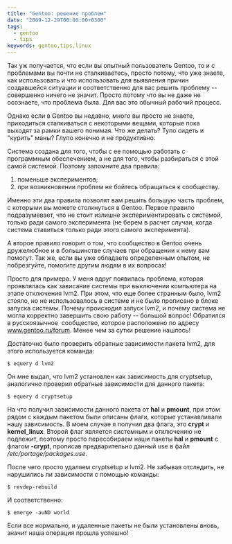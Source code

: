 ```yaml
---
title: "Gentoo: решение проблем"
date: "2009-12-29T00:00:00+0300"
tags:
  - gentoo
  - tips
keywords: gentoo,tips,linux
---
```

Так уж получается, что если вы опытный пользователь Gentoo, то и с проблемами вы почти не сталкиваетесь, просто потому, что уже знаете, как использовать и что использовать для выявления причин создавшейся ситуации и соответственно для вас решить проблему -- совершенно ничего не значит. Просто потому что вы не даже не осознаете, что проблема была. Для вас это обычный рабочий процесс.

Однако если в Gentoo вы недавно, много вы просто не знаете, приходиться сталкиваться с некоторыми вещами, которые пока выходят за рамки вашего понимая. Что же делать? Тупо сидеть и "курить" маны? Глупо конечно и не продуктивно.

Система создана для того, чтобы с ее помощью работать с программным обеспечением, а не для того, чтобы разбираться с этой самой системой. Поэтому запомните два правила:
<ol>
	<li>поменьше экспериментов;</li>
	<li>при возникновении проблем не бойтесь обращаться к сообществу.</li>
</ol>
Именно эти два правила позволят вам решить большую часть проблем, с которыми вы можете столкнуться в Gentoo. Первое правило подразумевает, что не стоит излишне экспериментировать с системой, только ради самого эксперимента (не берем в расчет случаи, когда система ставиться только ради этого самого эксперимента).

А второе правило говорит о том, что сообщество в Gentoo очень дружелюбное и в большинстве случаев при обращении к нему вам помогут. Так же, если вы уже обладаете определенным опытом, не побрезгуйте, помогите другим людям в их вопросах!

Просто для примера. У меня вдруг появилась проблема, которая проявлялась как зависание
системы при выключении компьютера на этапе отключения lvm2. При этом, что еще более
странным было, lvm2 стояло, но не использовалось в системе и не было прописано в блоке
запуска системы. Почему происходил запуск lvm2, и почему система не могла корректно
завершить свою работу -- большой вопрос! Обратился в русскоязычное  сообщество, которое
расположено по адресу <a href="http://www.gentoo.ru/forum" rel="nofollow">www.gentoo.ru/forum</a>. Менее чем за сутки решение нашлось!

Достаточно было проверить обратные зависимости пакета lvm2, для этого используется команда:

```shell
$ equery d lvm2
```

Он мне выдал, что lvm2 установлен как зависимость для cryptsetup, аналогично проверил обратные зависимости для данного пакета:

```shell
$ equery d cryptsetup
```

На что получил зависимости данного пакета от <strong>hal</strong> и <strong>pmount</strong>, при этом рядом с каждым пакетом были описаны флаги, которые устанавливали нашу зависимость. В моем случае я получил два флага, это <strong>crypt</strong> и <strong>kernel_linux</strong>. Второй флаг является системным и отключению не подлежит, поэтому просто пересобираем наши пакеты <strong>hal</strong> и <strong>pmount</strong> с флагом <strong>-crypt</strong>, прописав предварительно данный use в файл <em>/etc/portage/packages.use</em>.

После чего просто удаляем cryptsetup и lvm2. Не забывая отследить, не нарушились ли зависимости с помощью команды:

```shell
$ revdep-rebuild
```

И соответственно:

```shell
$ emerge -auND world
```

Если все нормально, и удаленные пакеты не были установлены вновь, значит наша операция прошла успешно!
